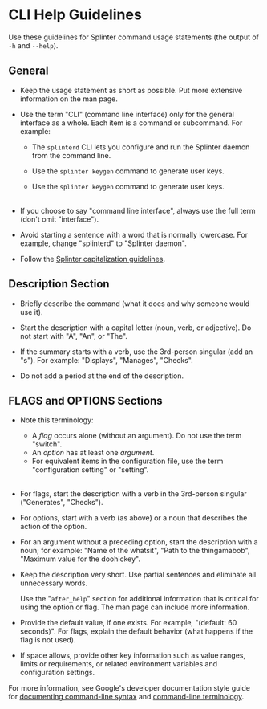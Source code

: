 # CLI Help Guidelines

<!--
  Copyright 2018-2020 Cargill Incorporated
  Licensed under Creative Commons Attribution 4.0 International License
  https://creativecommons.org/licenses/by/4.0/
-->

Use these guidelines for Splinter command usage statements (the output of `-h`
and `--help`).

## General

* Keep the usage statement as short as possible. Put more extensive information
  on the man page.

* Use the term "CLI" (command line interface) only for the general interface as
  a whole. Each item is a command or subcommand. For example:

  - The `splinterd` CLI lets you configure and run the Splinter daemon from the
   command line.

  - Use the `splinter keygen` command to generate user keys.

  - Use the `splinter keygen` command to generate user keys.
    <br><br>

* If you choose to say "command line interface", always use the full term
  (don't omit "interface").

* Avoid starting a sentence with a word that is normally lowercase. For example,
  change "splinterd" to "Splinter daemon".

* Follow the [Splinter capitalization guidelines](capitalization.md).

## Description Section

* Briefly describe the command (what it does and why someone would use it).

* Start the description with a capital letter (noun, verb, or adjective).
  Do not start with "A", "An", or "The".

* If the summary starts with a verb, use the 3rd-person singular (add an
  "s"). For example: "Displays", "Manages", "Checks".

* Do not add a period at the end of the description.

## FLAGS and OPTIONS Sections

* Note this terminology:
  - A _flag_ occurs alone (without an argument). Do not use the term "switch".
  - An _option_ has at least one _argument_.
  - For equivalent items in the configuration file, use the term "configuration
    setting" or "setting".
    <br><br>

* For flags, start the description with a verb in the 3rd-person singular
  ("Generates", "Checks").

* For options, start with a verb (as above) or a noun that describes the
  action of the option.

* For an argument without a preceding option, start the description with a noun;
  for example: "Name of the whatsit", "Path to the thingamabob", "Maximum value
  for the doohickey".

* Keep the description very short. Use partial sentences and eliminate all
  unnecessary words.

  Use the "`after_help`" section for additional information that is critical for
  using the option or flag. The man page can include more information.

* Provide the default value, if one exists. For example, "(default: 60
  seconds)". For flags, explain the default behavior (what happens if the flag
  is not used).

* If space allows, provide other key information such as value ranges, limits
  or requirements, or related environment variables and configuration settings.

For more information, see Google's developer documentation style guide for
[documenting command-line
syntax](https://developers.google.com/style/code-syntax)
and [command-line
terminology](https://developers.google.com/style/command-line-terminology).
